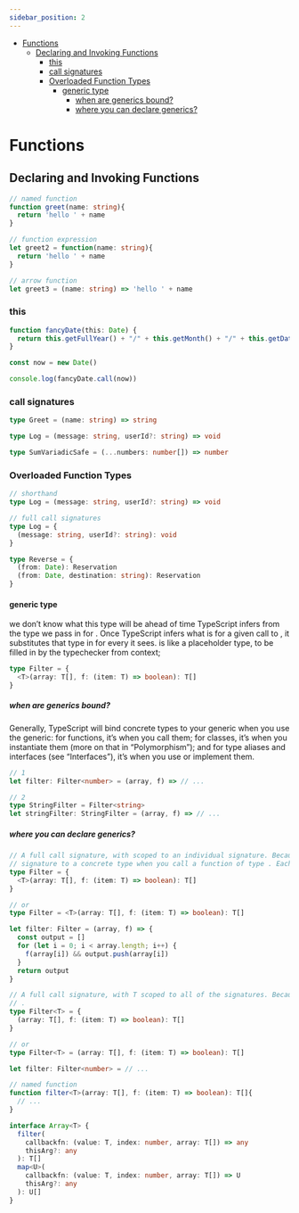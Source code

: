 ```yaml
---
sidebar_position: 2
---
```


- [Functions](#functions)
  - [Declaring and Invoking Functions](#declaring-and-invoking-functions)
    - [this](#this)
    - [call signatures](#call-signatures)
    - [Overloaded Function Types](#overloaded-function-types)
      - [generic type](#generic-type)
        - [when are generics bound?](#when-are-generics-bound)
        - [where you can declare generics?](#where-you-can-declare-generics)

# Functions

## Declaring and Invoking Functions

```ts
// named function
function greet(name: string){
  return 'hello ' + name
}

// function expression
let greet2 = function(name: string){
  return 'hello ' + name
}

// arrow function
let greet3 = (name: string) => 'hello ' + name
```

### this
```ts
function fancyDate(this: Date) {
  return this.getFullYear() + "/" + this.getMonth() + "/" + this.getDate()
}

const now = new Date()

console.log(fancyDate.call(now))
```

### call signatures

```ts
type Greet = (name: string) => string

type Log = (message: string, userId?: string) => void

type SumVariadicSafe = (...numbers: number[]) => number
```
### Overloaded Function Types
```ts
// shorthand
type Log = (message: string, userId?: string) => void

// full call signatures
type Log = {
  (message: string, userId?: string): void
}
```

```ts
type Reverse = {
  (from: Date): Reservation
  (from: Date, destination: string): Reservation
}
```

#### generic type

we don’t know what this type will be ahead of time
TypeScript infers from the type we pass in for . 
Once TypeScript infers what is for a given call to , it substitutes that type in for every it sees. 
is like a placeholder type, to be filled in by the typechecker from context; 

```ts
type Filter = {
  <T>(array: T[], f: (item: T) => boolean): T[]
}

```

##### when are generics bound?

Generally, TypeScript will bind concrete types to your generic when you use the generic: for functions, it’s when you call them; for classes, it’s when you instantiate them (more on that in “Polymorphism”); and for type aliases and interfaces (see “Interfaces”), it’s when you use or implement them.

```ts
// 1
let filter: Filter<number> = (array, f) => // ...

// 2
type StringFilter = Filter<string>
let stringFilter: StringFilter = (array, f) => // ...
```

##### where you can declare generics?

```ts
// A full call signature, with scoped to an individual signature. Because is scoped to a single signature, TypeScript will bind the in this
// signature to a concrete type when you call a function of type . Each call to will get its own binding for T.
type Filter = {
  <T>(array: T[], f: (item: T) => boolean): T[]
}

// or
type Filter = <T>(array: T[], f: (item: T) => boolean): T[]

let filter: Filter = (array, f) => {
  const output = []
  for (let i = 0; i < array.length; i++) {
    f(array[i]) && output.push(array[i])
  }
  return output
}

// A full call signature, with T scoped to all of the signatures. Because T is declared as part of Filter’s type (and not part of a specific signature’s type), TypeScript will bind when you declare a function of type Filter
// .
type Filter<T> = {
  (array: T[], f: (item: T) => boolean): T[]
}

// or
type Filter<T> = (array: T[], f: (item: T) => boolean): T[]

let filter: Filter<number> = // ...

// named function
function filter<T>(array: T[], f: (item: T) => boolean): T[]{
  // ...
}
```

```ts
interface Array<T> {
  filter(
    callbackfn: (value: T, index: number, array: T[]) => any
    thisArg?: any
  ): T[]
  map<U>(
    callbackfn: (value: T, index: number, array: T[]) => U
    thisArg?: any
  ): U[]
}
```


